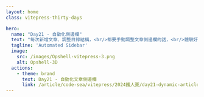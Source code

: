 ```yaml
---
layout: home
class: vitepress-thirty-days

hero:
  name: "Day21 - 自動化側邊欄"
  text: "每次新增文章、調整目錄結構，<br/>都要手動調整文章側邊欄的話，<br/>體驗好差阿，不如我們來自動化產生側邊欄吧。"
  tagline: 'Automated Sidebar'
  image:
    src: /images/Opshell-vitepress-3.png
    alt: Opshell-3D
  actions:
    - theme: brand
      text: Day21 - 自動化文章側邊欄
      link: /article/code-sea/vitepress/2024鐵人賽/day21-dynamic-article-list
---
```


<style lang="scss">
    .vitepress-thirty-days {
        .VPHero {
            transform: translateY(120px);
            &.has-image {
                .image {
                    transform: translateY(50px);
                    .image-bg {
                        width: 350px;
                        height: 350px;
                    }
                    .image-src {
                        max-width: 400px;
                        max-height: 400px;
                    }
                }
                .name, .text {
                    line-height: 1.5;
                }
            }

            @include setRWD(959px) {
                transform: translateY(0);
                .main {
                    transform: translateY(80px);
                }
            }
            @include setRWD(638px) {
                &.has-image .image .image-src {
                    max-width: 300px;
                    max-height: 300px;
                }
            }
        }
    }
</style>
